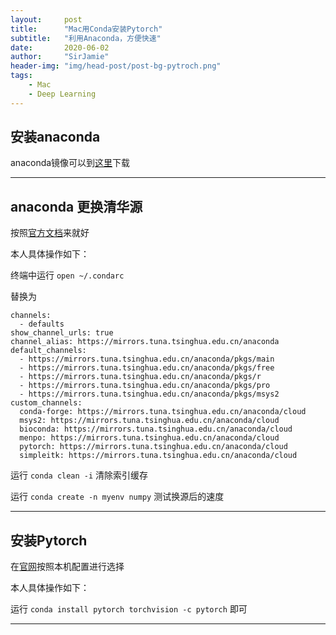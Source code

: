 ```yaml
---
layout:     post
title:      "Mac用Conda安装Pytorch"
subtitle:   "利用Anaconda，方便快速"
date:       2020-06-02
author:     "SirJamie"
header-img: "img/head-post/post-bg-pytroch.png"
tags:
    - Mac
    - Deep Learning
---
```


## 安装anaconda

anaconda镜像可以到[这里](https://mirrors.tuna.tsinghua.edu.cn/anaconda/archive/)下载

---

## anaconda 更换清华源

按照[官方文档](https://mirror.tuna.tsinghua.edu.cn/help/anaconda/)来就好

本人具体操作如下：

终端中运行 ``open ~/.condarc``

替换为
```
channels:
  - defaults
show_channel_urls: true
channel_alias: https://mirrors.tuna.tsinghua.edu.cn/anaconda
default_channels:
  - https://mirrors.tuna.tsinghua.edu.cn/anaconda/pkgs/main
  - https://mirrors.tuna.tsinghua.edu.cn/anaconda/pkgs/free
  - https://mirrors.tuna.tsinghua.edu.cn/anaconda/pkgs/r
  - https://mirrors.tuna.tsinghua.edu.cn/anaconda/pkgs/pro
  - https://mirrors.tuna.tsinghua.edu.cn/anaconda/pkgs/msys2
custom_channels:
  conda-forge: https://mirrors.tuna.tsinghua.edu.cn/anaconda/cloud
  msys2: https://mirrors.tuna.tsinghua.edu.cn/anaconda/cloud
  bioconda: https://mirrors.tuna.tsinghua.edu.cn/anaconda/cloud
  menpo: https://mirrors.tuna.tsinghua.edu.cn/anaconda/cloud
  pytorch: https://mirrors.tuna.tsinghua.edu.cn/anaconda/cloud
  simpleitk: https://mirrors.tuna.tsinghua.edu.cn/anaconda/cloud

```

运行 ``conda clean -i`` 清除索引缓存

运行 ``conda create -n myenv numpy`` 测试换源后的速度

---

## 安装Pytorch
在[官网](https://pytorch.org/get-started/locally/)按照本机配置进行选择

本人具体操作如下：

运行 ``conda install pytorch torchvision -c pytorch`` 即可

---